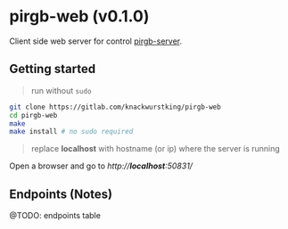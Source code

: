 # pirgb-web (v0.1.0)

Client side web server for control [pirgb-server](http://gitlab.com/knackwurstking/pirgb-server).

## Getting started

> run without `sudo`

```bash
git clone https://gitlab.com/knackwurstking/pirgb-web
cd pirgb-web
make
make install # no sudo required
```

> replace **localhost** with hostname (or ip) where the server is running

Open a browser and go to _http://**localhost**:50831/_


## Endpoints (Notes)

@TODO: endpoints table
